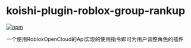# koishi-plugin-roblox-group-rankup

[![npm](https://img.shields.io/npm/v/koishi-plugin-roblox-group-rankup?style=flat-square)](https://www.npmjs.com/package/koishi-plugin-roblox-group-rankup)

一个使用RobloxOpenCloud的Api实现的使用指令即可为用户调整角色的插件
